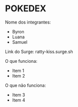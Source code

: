 # POKEDEX

Nome dos integrantes: 
- Byron
- Luana
- Samuel

Link do Surge: ratty-kiss.surge.sh


O que funciona:
- Item 1
- Item 2

O que não funciona: 
- Item 3
- Item 4
